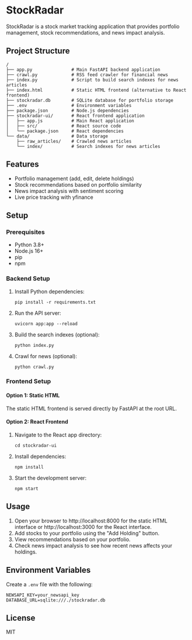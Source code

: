 # StockRadar

StockRadar is a stock market tracking application that provides portfolio management, stock recommendations, and news impact analysis.

## Project Structure

```
/
├── app.py               # Main FastAPI backend application
├── crawl.py             # RSS feed crawler for financial news
├── index.py             # Script to build search indexes for news articles
├── index.html           # Static HTML frontend (alternative to React frontend)
├── stockradar.db        # SQLite database for portfolio storage
├── .env                 # Environment variables
├── package.json         # Node.js dependencies
├── stockradar-ui/       # React frontend application
│   ├── app.js           # Main React application
│   ├── src/             # React source code
│   └── package.json     # React dependencies
└── data/                # Data storage
    ├── raw_articles/    # Crawled news articles
    └── index/           # Search indexes for news articles
```

## Features

- Portfolio management (add, edit, delete holdings)
- Stock recommendations based on portfolio similarity
- News impact analysis with sentiment scoring
- Live price tracking with yfinance

## Setup

### Prerequisites

- Python 3.8+
- Node.js 16+
- pip
- npm

### Backend Setup

1. Install Python dependencies:

   ```
   pip install -r requirements.txt
   ```

2. Run the API server:

   ```
   uvicorn app:app --reload
   ```

3. Build the search indexes (optional):

   ```
   python index.py
   ```

4. Crawl for news (optional):
   ```
   python crawl.py
   ```

### Frontend Setup

#### Option 1: Static HTML

The static HTML frontend is served directly by FastAPI at the root URL.

#### Option 2: React Frontend

1. Navigate to the React app directory:

   ```
   cd stockradar-ui
   ```

2. Install dependencies:

   ```
   npm install
   ```

3. Start the development server:
   ```
   npm start
   ```

## Usage

1. Open your browser to http://localhost:8000 for the static HTML interface or http://localhost:3000 for the React interface.
2. Add stocks to your portfolio using the "Add Holding" button.
3. View recommendations based on your portfolio.
4. Check news impact analysis to see how recent news affects your holdings.

## Environment Variables

Create a `.env` file with the following:

```
NEWSAPI_KEY=your_newsapi_key
DATABASE_URL=sqlite:///./stockradar.db
```

## License

MIT
